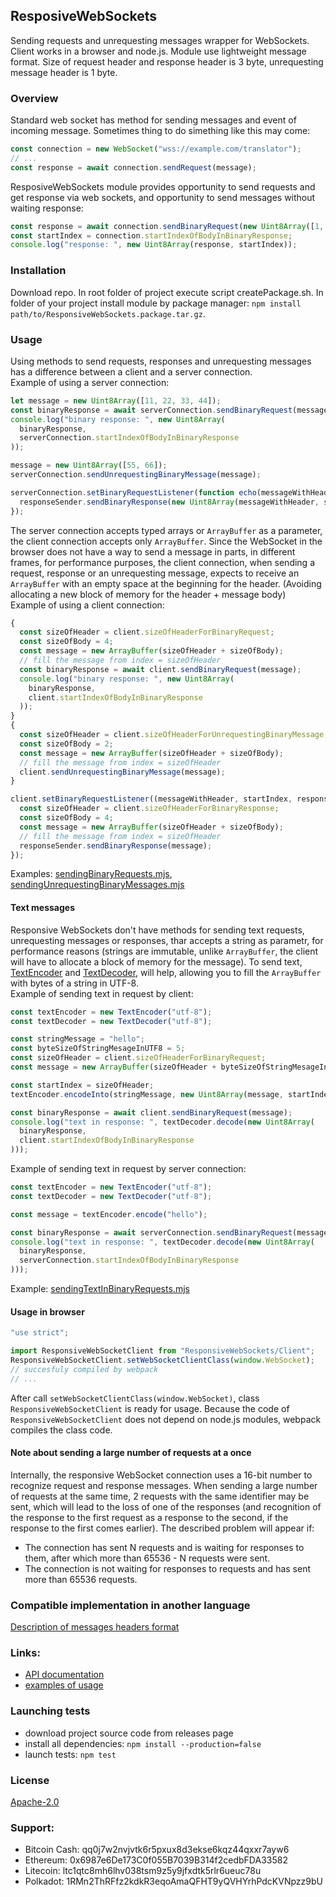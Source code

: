 ## ResposiveWebSockets

Sending requests and unrequesting messages wrapper for WebSockets.
Client works in a browser and node.js. Module use lightweight message format.
Size of request header and response header is 3 byte, unrequesting message header is 1 byte.

### Overview

Standard web socket has method for sending messages and event of incoming message.
Sometimes thing to do simething like this may come:

```js
const connection = new WebSocket("wss://example.com/translator");
// ...
const response = await connection.sendRequest(message);
```

ResposiveWebSockets module provides opportunity to send requests and get response via web sockets,
and opportunity to send messages without waiting response:

```js
const response = await connection.sendBinaryRequest(new Uint8Array([1, 2, 3, 4]).buffer);
const startIndex = connection.startIndexOfBodyInBinaryResponse;
console.log("response: ", new Uint8Array(response, startIndex));
```

### Installation

Download repo. In root folder of project execute script createPackage.sh.
In folder of your project install module by package manager:
`npm install path/to/ResponsiveWebSockets.package.tar.gz`.

### Usage

Using methods to send requests, responses and unrequesting messages has a difference
between a client and a server connection.  
Example of using a server connection:

```js
let message = new Uint8Array([11, 22, 33, 44]);
const binaryResponse = await serverConnection.sendBinaryRequest(message);
console.log("binary response: ", new Uint8Array(
  binaryResponse,
  serverConnection.startIndexOfBodyInBinaryResponse
));

message = new Uint8Array([55, 66]);
serverConnection.sendUnrequestingBinaryMessage(message);

serverConnection.setBinaryRequestListener(function echo(messageWithHeader, startIndex, responseSender) {
  responseSender.sendBinaryResponse(new Uint8Array(messageWithHeader, startIndex));
});
```

The server connection accepts typed arrays or `ArrayBuffer` as a parameter,
the client connection accepts only `ArrayBuffer`. Since the WebSocket in the browser does not have a way to send
a message in parts, in different frames, for performance purposes, the client connection, when sending
a request, response or an unrequesting message, expects to receive an `ArrayBuffer` with an empty space
at the beginning for the header. (Avoiding allocating a new block of memory for the header + message body)  
Example of using a client connection:

```js
{
  const sizeOfHeader = client.sizeOfHeaderForBinaryRequest;
  const sizeOfBody = 4;
  const message = new ArrayBuffer(sizeOfHeader + sizeOfBody);
  // fill the message from index = sizeOfHeader
  const binaryResponse = await client.sendBinaryRequest(message);
  console.log("binary response: ", new Uint8Array(
    binaryResponse,
    client.startIndexOfBodyInBinaryResponse
  ));
}
{
  const sizeOfHeader = client.sizeOfHeaderForUnrequestingBinaryMessage;
  const sizeOfBody = 2;
  const message = new ArrayBuffer(sizeOfHeader + sizeOfBody);
  // fill the message from index = sizeOfHeader
  client.sendUnrequestingBinaryMessage(message);
}

client.setBinaryRequestListener((messageWithHeader, startIndex, responseSender) => {
  const sizeOfHeader = client.sizeOfHeaderForBinaryResponse;
  const sizeOfBody = 4;
  const message = new ArrayBuffer(sizeOfHeader + sizeOfBody);
  // fill the message from index = sizeOfHeader
  responseSender.sendBinaryResponse(message);
});
```

Examples:
[sendingBinaryRequests.mjs](/examples/sendingBinaryRequests.mjs),
[sendingUnrequestingBinaryMessages.mjs](/examples/sendingUnrequestingBinaryMessages.mjs)

#### Text messages

Responsive WebSockets don't have methods for sending text requests, unrequesting messages or responses,
thar accepts a string as parametr, for performance reasons
(strings are immutable, unlike `ArrayBuffer`, the client will have to allocate a block of memory for the message).
To send text,
[TextEncoder](https://developer.mozilla.org/en-US/docs/Web/API/TextEncoder)
and
[TextDecoder](https://developer.mozilla.org/en-US/docs/Web/API/TextDecoder),
will help, allowing you to fill the `ArrayBuffer` with bytes of a string in UTF-8.  
Example of sending text in request by client:

```js
const textEncoder = new TextEncoder("utf-8");
const textDecoder = new TextDecoder("utf-8");

const stringMessage = "hello";
const byteSizeOfStringMesageInUTF8 = 5;
const sizeOfHeader = client.sizeOfHeaderForBinaryRequest;
const message = new ArrayBuffer(sizeOfHeader + byteSizeOfStringMesageInUTF8);

const startIndex = sizeOfHeader;
textEncoder.encodeInto(stringMessage, new Uint8Array(message, startIndex));

const binaryResponse = await client.sendBinaryRequest(message);
console.log("text in response: ", textDecoder.decode(new Uint8Array(
  binaryResponse,
  client.startIndexOfBodyInBinaryResponse
)));
```


Example of sending text in request by server connection:

```js
const textEncoder = new TextEncoder("utf-8");
const textDecoder = new TextDecoder("utf-8");

const message = textEncoder.encode("hello");

const binaryResponse = await serverConnection.sendBinaryRequest(message);
console.log("text in response: ", textDecoder.decode(new Uint8Array(
  binaryResponse,
  serverConnection.startIndexOfBodyInBinaryResponse
)));
```

Example: [sendingTextInBinaryRequests.mjs](/examples/sendingTextInBinaryRequests.mjs)

#### Usage in browser

```js
"use strict";

import ResponsiveWebSocketClient from "ResponsiveWebSockets/Client";
ResponsiveWebSocketClient.setWebSocketClientClass(window.WebSocket);
// succesfuly compiled by webpack
// ...
```

After call `setWebSocketClientClass(window.WebSocket)`, class `ResponsiveWebSocketClient` is ready for usage.
Because the code of `ResponsiveWebSocketClient` does not depend on node.js modules, webpack compiles the class code.

#### Note about sending a large number of requests at a once

Internally, the responsive WebSocket connection uses a 16-bit number to recognize request and response messages.
When sending a large number of requests at the same time, 2 requests with the same identifier may be sent,
which will lead to the loss of one of the responses
(and recognition of the response to the first request as a response to the second,
if the response to the first comes earlier).
The described problem will appear if:

* The connection has sent N requests and is waiting for responses to them, after which more than
65536 - N requests were sent.
* The connection is not waiting for responses to requests and has sent more than 65536 requests.

### Compatible implementation in another language

[Description of messages headers format](/doc/messagesHeadersFormat.md)

### Links:

- [API documentation](/doc/API.md)
- [examples of usage](/examples)

### Launching tests

- download project source code from releases page
- install all dependencies: `npm install --production=false`
- launch tests: `npm test`

### License

[Apache-2.0](http://www.apache.org/licenses/LICENSE-2.0)

### Support:

- Bitcoin Cash: qq0j7w2nvjvtk6r5pxux8d3ekse6kqz44qxxr7ayw6
- Ethereum: 0x6987e6De173C0f055B7039B314f2cedbFDA33582
- Litecoin: ltc1qtc8mh6lhv038tsm9z5y9jfxdtk5rlr6ueuc78u
- Polkadot: 1RMn2ThRFfz2kdkR3eqoAmaQFHT9yQVHYrhPdcKVNpzz9bU
